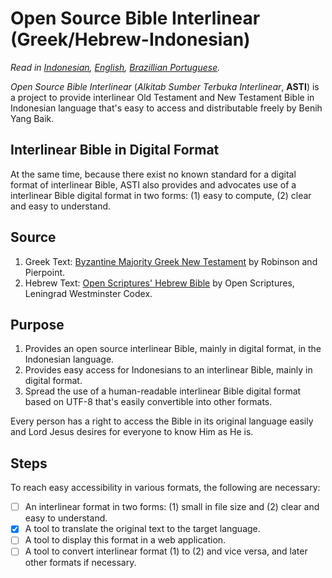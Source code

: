 # **Open Source Bible Interlinear (Greek/Hebrew-Indonesian)**
*Read in [Indonesian](https://github.com/benihyangbaik/asti#readme), [English](https://github.com/benihyangbaik/asti/blob/main/README.en.md), [Brazillian Portuguese](https://github.com/benihyangbaik/asti/blob/main/README.ptbr.md).*

*Open Source Bible Interlinear* (*Alkitab Sumber Terbuka Interlinear*,
**ASTI**) is a project to provide interlinear Old Testament and New Testament
Bible in Indonesian language that's easy to access and distributable freely by
Benih Yang Baik.


## **Interlinear Bible in Digital Format**
At the same time, because there exist no known standard for a digital format of
interlinear Bible, ASTI also provides and advocates use of a interlinear Bible
digital format in two forms: (1) easy to compute, (2) clear and easy to
understand.


## **Source**
1. Greek Text: [Byzantine Majority Greek New
   Testament](https://github/byztxt/byzantine-majority-text) by Robinson and
   Pierpoint.
2. Hebrew Text: [Open Scriptures' Hebrew
   Bible](https://github.com/openscriptures/morphhb) by Open Scriptures,
   Leningrad Westminster Codex.


## **Purpose**
1. Provides an open source interlinear Bible, mainly in digital format, in the
   Indonesian language.
2. Provides easy access for Indonesians to an interlinear Bible, mainly in
   digital format.
3. Spread the use of a human-readable interlinear Bible digital format based on
   UTF-8 that's easily convertible into other formats.

Every person has a right to access the Bible in its original language easily
and Lord Jesus desires for everyone to know Him as He is.


## **Steps**
To reach easy accessibility in various formats, the following are necessary:
- [ ] An interlinear format in two forms: (1) small in file size and (2) clear
  and easy to understand.
- [x] A tool to translate the original text to the target language.
- [ ] A tool to display this format in a web application.
- [ ] A tool to convert interlinear format (1) to (2) and vice versa, and later
  other formats if necessary.
